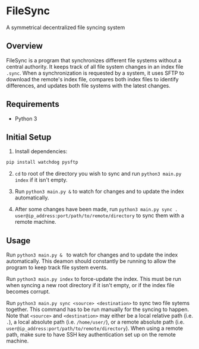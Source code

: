 # FileSync

A symmetrical decentralized file syncing system

## Overview

FileSync is a program that synchronizes different file systems without a central authority. It keeps track of all file system changes in an index file `.sync`. When a synchronization is requested by a system, it uses SFTP to download the remote's index file, compares both index files to identify differences, and updates both file systems with the latest changes.

## Requirements

- Python 3

## Initial Setup

1. Install dependencies:

```bash
pip install watchdog pysftp
```

2. `cd` to root of the directory you wish to sync and run `python3 main.py index` if it isn't empty.

3. Run `python3 main.py &` to watch for changes and to update the index automatically.

4. After some changes have been made, run `python3 main.py sync . user@ip_address:port/path/to/remote/directory` to sync them with a remote machine.

## Usage

Run `python3 main.py & ` to watch for changes and to update the index automatically. This deamon should constantly be running to allow the program to keep track file system events.

Run `python3 main.py index` to force-update the index. This must be run when syncing a new root directory if it isn't empty, or if the index file becomes corrupt.

Run `python3 main.py sync <source> <destination>` to sync two file sytems together. This command has to be run manually for the syncing to happen. Note that `<source>` and `<destination>` may either be a local relative path (i.e. `.`), a local absolute path (i.e. `/home/user/`), or a remote absolute path (i.e. `user@ip_address:port/path/to/remote/directory`). When using a remote path, make sure to have SSH key authentication set up on the remote machine.
